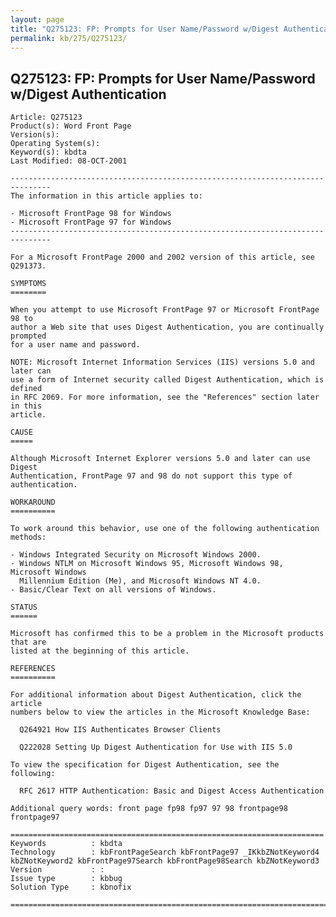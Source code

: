 ```yaml
---
layout: page
title: "Q275123: FP: Prompts for User Name/Password w/Digest Authentication"
permalink: kb/275/Q275123/
---
```


## Q275123: FP: Prompts for User Name/Password w/Digest Authentication

	Article: Q275123
	Product(s): Word Front Page
	Version(s): 
	Operating System(s): 
	Keyword(s): kbdta
	Last Modified: 08-OCT-2001
	
	-------------------------------------------------------------------------------
	The information in this article applies to:
	
	- Microsoft FrontPage 98 for Windows 
	- Microsoft FrontPage 97 for Windows 
	-------------------------------------------------------------------------------
	
	For a Microsoft FrontPage 2000 and 2002 version of this article, see Q291373.
	
	SYMPTOMS
	========
	
	When you attempt to use Microsoft FrontPage 97 or Microsoft FrontPage 98 to
	author a Web site that uses Digest Authentication, you are continually prompted
	for a user name and password.
	
	NOTE: Microsoft Internet Information Services (IIS) versions 5.0 and later can
	use a form of Internet security called Digest Authentication, which is defined
	in RFC 2069. For more information, see the "References" section later in this
	article.
	
	CAUSE
	=====
	
	Although Microsoft Internet Explorer versions 5.0 and later can use Digest
	Authentication, FrontPage 97 and 98 do not support this type of authentication.
	
	WORKAROUND
	==========
	
	To work around this behavior, use one of the following authentication methods:
	
	- Windows Integrated Security on Microsoft Windows 2000.
	- Windows NTLM on Microsoft Windows 95, Microsoft Windows 98, Microsoft Windows
	  Millennium Edition (Me), and Microsoft Windows NT 4.0.
	- Basic/Clear Text on all versions of Windows.
	
	STATUS
	======
	
	Microsoft has confirmed this to be a problem in the Microsoft products that are
	listed at the beginning of this article.
	
	REFERENCES
	==========
	
	For additional information about Digest Authentication, click the article
	numbers below to view the articles in the Microsoft Knowledge Base:
	
	  Q264921 How IIS Authenticates Browser Clients
	
	  Q222028 Setting Up Digest Authentication for Use with IIS 5.0
	
	To view the specification for Digest Authentication, see the following:
	
	  RFC 2617 HTTP Authentication: Basic and Digest Access Authentication
	
	Additional query words: front page fp98 fp97 97 98 frontpage98 frontpage97
	
	======================================================================
	Keywords          : kbdta 
	Technology        : kbFrontPageSearch kbFrontPage97 _IKkbZNotKeyword4 kbZNotKeyword2 kbFrontPage97Search kbFrontPage98Search kbZNotKeyword3
	Version           : :
	Issue type        : kbbug
	Solution Type     : kbnofix
	
	=============================================================================
	
